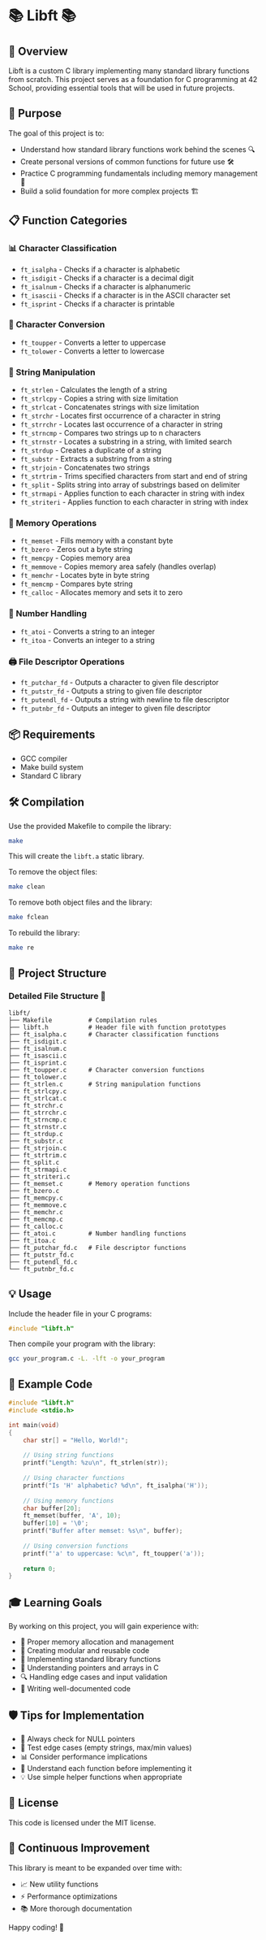 # 📚 Libft 📚

## 🌟 Overview
Libft is a custom C library implementing many standard library functions from scratch. This project serves as a foundation for C programming at 42 School, providing essential tools that will be used in future projects.

## 🎯 Purpose
The goal of this project is to:
- Understand how standard library functions work behind the scenes 🔍
- Create personal versions of common functions for future use 🛠️
- Practice C programming fundamentals including memory management 💾
- Build a solid foundation for more complex projects 🏗️

## 📋 Function Categories

### 📊 Character Classification
- `ft_isalpha` - Checks if a character is alphabetic
- `ft_isdigit` - Checks if a character is a decimal digit
- `ft_isalnum` - Checks if a character is alphanumeric
- `ft_isascii` - Checks if a character is in the ASCII character set
- `ft_isprint` - Checks if a character is printable

### 🔄 Character Conversion
- `ft_toupper` - Converts a letter to uppercase
- `ft_tolower` - Converts a letter to lowercase

### 📝 String Manipulation
- `ft_strlen` - Calculates the length of a string
- `ft_strlcpy` - Copies a string with size limitation
- `ft_strlcat` - Concatenates strings with size limitation
- `ft_strchr` - Locates first occurrence of a character in string
- `ft_strrchr` - Locates last occurrence of a character in string
- `ft_strncmp` - Compares two strings up to n characters
- `ft_strnstr` - Locates a substring in a string, with limited search
- `ft_strdup` - Creates a duplicate of a string
- `ft_substr` - Extracts a substring from a string
- `ft_strjoin` - Concatenates two strings
- `ft_strtrim` - Trims specified characters from start and end of string
- `ft_split` - Splits string into array of substrings based on delimiter
- `ft_strmapi` - Applies function to each character in string with index
- `ft_striteri` - Applies function to each character in string with index

### 💭 Memory Operations
- `ft_memset` - Fills memory with a constant byte
- `ft_bzero` - Zeros out a byte string
- `ft_memcpy` - Copies memory area
- `ft_memmove` - Copies memory area safely (handles overlap)
- `ft_memchr` - Locates byte in byte string
- `ft_memcmp` - Compares byte string
- `ft_calloc` - Allocates memory and sets it to zero

### 🔢 Number Handling
- `ft_atoi` - Converts a string to an integer
- `ft_itoa` - Converts an integer to a string

### 🖨️ File Descriptor Operations
- `ft_putchar_fd` - Outputs a character to given file descriptor
- `ft_putstr_fd` - Outputs a string to given file descriptor
- `ft_putendl_fd` - Outputs a string with newline to file descriptor
- `ft_putnbr_fd` - Outputs an integer to given file descriptor

## 📦 Requirements
- GCC compiler
- Make build system
- Standard C library

## 🛠️ Compilation
Use the provided Makefile to compile the library:

```bash
make
```

This will create the `libft.a` static library.

To remove the object files:
```bash
make clean
```

To remove both object files and the library:
```bash
make fclean
```

To rebuild the library:
```bash
make re
```

## 📁 Project Structure

### Detailed File Structure 📂
```
libft/
├── Makefile          # Compilation rules
├── libft.h           # Header file with function prototypes
├── ft_isalpha.c      # Character classification functions
├── ft_isdigit.c
├── ft_isalnum.c
├── ft_isascii.c
├── ft_isprint.c
├── ft_toupper.c      # Character conversion functions
├── ft_tolower.c
├── ft_strlen.c       # String manipulation functions
├── ft_strlcpy.c
├── ft_strlcat.c
├── ft_strchr.c
├── ft_strrchr.c
├── ft_strncmp.c
├── ft_strnstr.c
├── ft_strdup.c
├── ft_substr.c
├── ft_strjoin.c
├── ft_strtrim.c
├── ft_split.c
├── ft_strmapi.c
├── ft_striteri.c
├── ft_memset.c       # Memory operation functions
├── ft_bzero.c
├── ft_memcpy.c
├── ft_memmove.c
├── ft_memchr.c
├── ft_memcmp.c
├── ft_calloc.c
├── ft_atoi.c         # Number handling functions
├── ft_itoa.c
├── ft_putchar_fd.c   # File descriptor functions
├── ft_putstr_fd.c
├── ft_putendl_fd.c
└── ft_putnbr_fd.c
```

## 💡 Usage
Include the header file in your C programs:

```c
#include "libft.h"
```

Then compile your program with the library:

```bash
gcc your_program.c -L. -lft -o your_program
```

## 🧪 Example Code

```c
#include "libft.h"
#include <stdio.h>

int main(void)
{
    char str[] = "Hello, World!";
    
    // Using string functions
    printf("Length: %zu\n", ft_strlen(str));
    
    // Using character functions
    printf("Is 'H' alphabetic? %d\n", ft_isalpha('H'));
    
    // Using memory functions
    char buffer[20];
    ft_memset(buffer, 'A', 10);
    buffer[10] = '\0';
    printf("Buffer after memset: %s\n", buffer);
    
    // Using conversion functions
    printf("'a' to uppercase: %c\n", ft_toupper('a'));
    
    return 0;
}
```

## 🎓 Learning Goals

By working on this project, you will gain experience with:

- 📏 Proper memory allocation and management
- 🧩 Creating modular and reusable code
- 🔧 Implementing standard library functions
- 💪 Understanding pointers and arrays in C
- 🔍 Handling edge cases and input validation
- 📝 Writing well-documented code

## 🛡️ Tips for Implementation

- 🚨 Always check for NULL pointers
- 🧪 Test edge cases (empty strings, max/min values)
- 📊 Consider performance implications
- 🧠 Understand each function before implementing it
- 💡 Use simple helper functions when appropriate

## 📜 License
This code is licensed under the MIT license.

## 🔄 Continuous Improvement
This library is meant to be expanded over time with:
- 📈 New utility functions
- ⚡ Performance optimizations 
- 📚 More thorough documentation

Happy coding! 🚀
